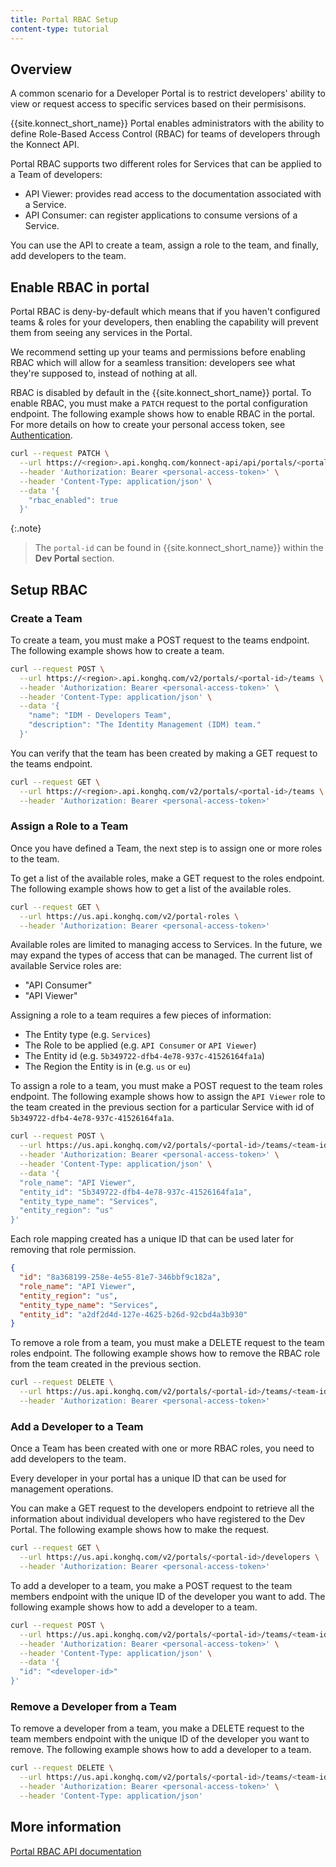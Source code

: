 ```yaml
---
title: Portal RBAC Setup
content-type: tutorial
---
```


## Overview

A common scenario for a Developer Portal is to restrict developers' ability to view or request access to specific services based on their permisisons.

{{site.konnect_short_name}} Portal enables administrators with the ability to define Role-Based Access Control (RBAC) for teams of developers through the Konnect API.

Portal RBAC supports two different roles for Services that can be applied to a Team of developers:

* API Viewer: provides read access to the documentation associated with a Service.
* API Consumer: can register applications to consume versions of a Service.

You can use the API to create a team, assign a role to the team, and finally, add developers to the team.

## Enable RBAC in portal

Portal RBAC is deny-by-default which means that if you haven't configured teams & roles for your developers, then enabling the capability will prevent them from seeing any services in the Portal.

We recommend setting up your teams and permissions before enabling RBAC which will allow for a seamless transition: developers see what they're supposed to, instead of nothing at all.

RBAC is disabled by default in the {{site.konnect_short_name}} portal. To enable RBAC, you must make a `PATCH` request to the portal configuration endpoint. The following example shows how to enable RBAC in the portal. For more details on how to create your personal access token, see [Authentication](/konnect/api/#authentication). 

```bash
curl --request PATCH \
  --url https://<region>.api.konghq.com/konnect-api/api/portals/<portal-id> \
  --header 'Authorization: Bearer <personal-access-token>' \
  --header 'Content-Type: application/json' \
  --data '{
    "rbac_enabled": true
  }'
```

{:.note}
> The `portal-id` can be found in {{site.konnect_short_name}} within the **Dev Portal** section. 

## Setup RBAC

### Create a Team

To create a team, you must make a POST request to the teams endpoint. The following example shows how to create a team.

```bash
curl --request POST \
  --url https://<region>.api.konghq.com/v2/portals/<portal-id>/teams \
  --header 'Authorization: Bearer <personal-access-token>' \
  --header 'Content-Type: application/json' \
  --data '{
    "name": "IDM - Developers Team",
    "description": "The Identity Management (IDM) team."
  }'
```

You can verify that the team has been created by making a GET request to the teams endpoint.

```bash
curl --request GET \
  --url https://<region>.api.konghq.com/v2/portals/<portal-id>/teams \
  --header 'Authorization: Bearer <personal-access-token>'
```

### Assign a Role to a Team

Once you have defined a Team, the next step is to assign one or more roles to the team.

To get a list of the available roles, make a GET request to the roles endpoint. The following example shows how to get a list of the available roles.

```bash
curl --request GET \
  --url https://us.api.konghq.com/v2/portal-roles \
  --header 'Authorization: Bearer <personal-access-token>'
```

Available roles are limited to managing access to Services. In the future, we may expand the types of access that can be managed. The current list of available Service roles are:

* "API Consumer"
* "API Viewer"

Assigning a role to a team requires a few pieces of information:

* The Entity type (e.g. `Services`)
* The Role to be applied (e.g. `API Consumer` or `API Viewer`)
* The Entity id (e.g. `5b349722-dfb4-4e78-937c-41526164fa1a`)
* The Region the Entity is in (e.g. `us` or `eu`)

To assign a role to a team, you must make a POST request to the team roles endpoint. The following example shows how to assign the `API Viewer` role to the team created in the previous section for a particular Service with id of `5b349722-dfb4-4e78-937c-41526164fa1a`.

```bash
curl --request POST \
  --url https://us.api.konghq.com/v2/portals/<portal-id>/teams/<team-id>/assigned-roles \
  --header 'Authorization: Bearer <personal-access-token>' \
  --header 'Content-Type: application/json' \
  --data '{
  "role_name": "API Viewer",
  "entity_id": "5b349722-dfb4-4e78-937c-41526164fa1a",
  "entity_type_name": "Services",
  "entity_region": "us"
}'
```

Each role mapping created has a unique ID that can be used later for removing that role permission.

```json
{
  "id": "8a368199-258e-4e55-81e7-346bbf9c182a",
  "role_name": "API Viewer",
  "entity_region": "us",
  "entity_type_name": "Services",
  "entity_id": "a2df2d4d-127e-4625-b26d-92cbd4a3b930"
}
```

To remove a role from a team, you must make a DELETE request to the team roles endpoint. The following example shows how to remove the RBAC role from the team created in the previous section.

```bash
curl --request DELETE \
  --url https://us.api.konghq.com/v2/portals/<portal-id>/teams/<team-id>/assigned-roles/<role-id> \
  --header 'Authorization: Bearer <personal-access-token>'
```

### Add a Developer to a Team

Once a Team has been created with one or more RBAC roles, you need to add developers to the team.

Every developer in your portal has a unique ID that can be used for management operations.

You can make a GET request to the developers endpoint to retrieve all the information about individual developers who have registered to the Dev Portal. The following example shows how to make the request.

```bash
curl --request GET \
  --url https://us.api.konghq.com/v2/portals/<portal-id>/developers \
  --header 'Authorization: Bearer <personal-access-token>'
```

To add a developer to a team, you make a POST request to the team members endpoint with the unique ID of the developer you want to add. The following example shows how to add a developer to a team.

```bash
curl --request POST \
  --url https://us.api.konghq.com/v2/portals/<portal-id>/teams/<team-id>/developers \
  --header 'Authorization: Bearer <personal-access-token>' \
  --header 'Content-Type: application/json' \
  --data '{
  "id": "<developer-id>"
}'
```

### Remove a Developer from a Team

To remove a developer from a team, you make a DELETE request to the team members endpoint with the unique ID of the developer you want to remove. The following example shows how to add a developer to a team.

```bash
curl --request DELETE \
  --url https://us.api.konghq.com/v2/portals/<portal-id>/teams/<team-id>/developers/<developer-id> \
  --header 'Authorization: Bearer <personal-access-token>' \
  --header 'Content-Type: application/json'
```

## More information
[Portal RBAC API documentation](https://developer.konghq.com/spec/2dad627f-7269-40db-ab14-01264379cec7/)
